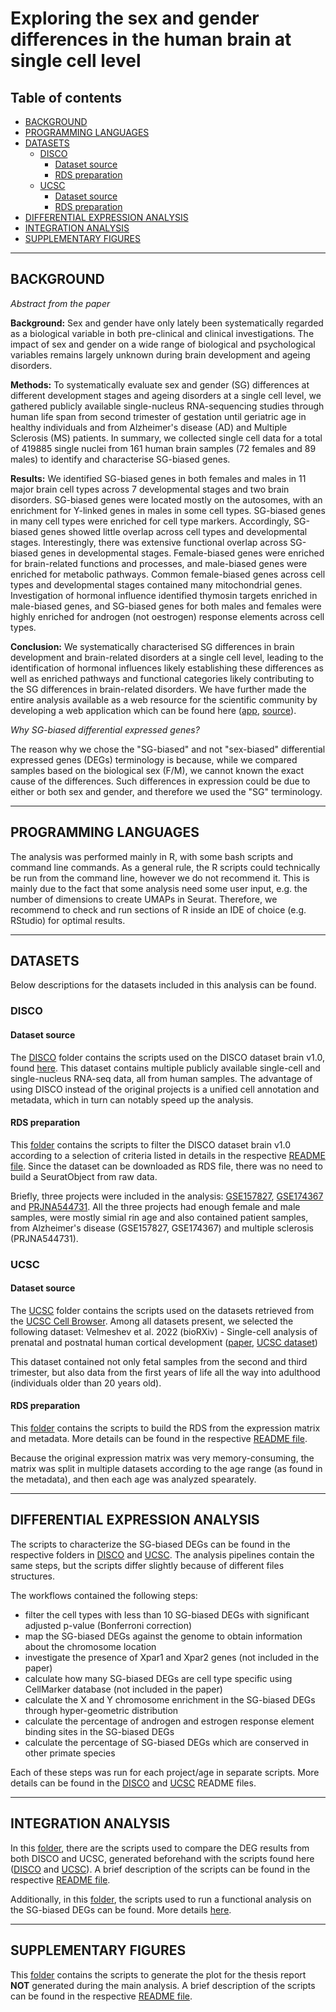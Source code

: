 # Exploring the sex and gender differences in the human brain at single cell level

## Table of contents
* [BACKGROUND](#background)
* [PROGRAMMING LANGUAGES](#programming-languages)
* [DATASETS](#datasets)
  * [DISCO](#disco)
    * [Dataset source](#dataset-source)
    * [RDS preparation](#rds-preparation)
  * [UCSC](#ucsc)
    * [Dataset source](#dataset-source)
    * [RDS preparation](#rds-preparation)
* [DIFFERENTIAL EXPRESSION ANALYSIS](#differential-expression-analysis)
* [INTEGRATION ANALYSIS](#integration-analysis) 
* [SUPPLEMENTARY FIGURES](#supplementary-figures)

----------------------------------------------------------------------------------------------------------

## BACKGROUND

*Abstract from the paper*

**Background:** Sex and gender have only lately been systematically regarded as a biological variable in both pre-clinical and clinical investigations. The impact of sex and gender on a wide range of biological and psychological variables remains largely unknown during brain development and ageing disorders.

**Methods:** To systematically evaluate sex and gender (SG) differences at different development stages and ageing disorders at a single cell level, we gathered publicly available single-nucleus RNA-sequencing studies through human life span from second trimester of gestation until geriatric age in healthy individuals and from Alzheimer's disease (AD) and Multiple Sclerosis (MS) patients. In summary, we collected single cell data for a total of 419885 single nuclei from 161 human brain samples (72 females and 89 males) to identify and characterise SG-biased genes.

**Results:** We identified SG-biased genes in both females and males in 11 major brain cell types across 7 developmental stages and two brain disorders. SG-biased genes were located mostly on the autosomes, with an enrichment for Y-linked genes in males in some cell types. SG-biased genes in many cell types were enriched for cell type markers. Accordingly, SG-biased genes showed little overlap across cell types and developmental stages. Interestingly, there was extensive functional overlap across SG-biased genes in developmental stages. Female-biased genes were enriched for brain-related functions and processes, and male-biased genes were enriched for metabolic pathways. Common female-biased genes across cell types and developmental stages contained many mitochondrial genes. Investigation of hormonal influence identified thymosin targets enriched in male-biased genes, and SG-biased genes for both males and females were highly enriched for androgen (not oestrogen) response elements across cell types.

**Conclusion:** We systematically characterised SG differences in brain development and brain-related disorders at a single cell level, leading to the identification of hormonal influences likely establishing these differences as well as enriched pathways and functional categories likely contributing to the SG differences in brain-related disorders. We have further made the entire analysis available as a web resource for the scientific community by developing a web application which can be found here ([app](), [source](https://github.com/aurazelco/HumanBrainSexSingleCell)).

*Why SG-biased differential expressed genes?*

The reason why we chose the "SG-biased" and not "sex-biased" differential expressed genes (DEGs) terminology is because, while we compared samples based on the biological sex (F/M), we cannot known the exact cause of the differences. Such differences in expression could be due to either or both sex and gender, and therefore we used the "SG" terminology. 

----------------------------------------------------------------------------------------------------------

## PROGRAMMING LANGUAGES

The analysis was performed mainly in R, with some bash scripts and command line commands. As a general rule, the R scripts could technically be run from the command line, however we do not recommend it. This is mainly due to the fact that some analysis need some user input, e.g. the number of dimensions to create UMAPs in Seurat. Therefore, we recommend to check and run sections of R inside an IDE of choice (e.g. RStudio) for optimal results. 
   
----------------------------------------------------------------------------------------------------------

## DATASETS

Below descriptions for the datasets included in this analysis can be found. 

### DISCO

#### Dataset source

The [DISCO](DISCO/) folder contains the scripts used on the DISCO dataset brain v1.0, found [here](https://www.immunesinglecell.org/atlasList). This dataset contains multiple publicly available single-cell and single-nucleus RNA-seq data, all from human samples. The advantage of using DISCO instead of the original projects is a unified cell annotation and metadata, which in turn can notably speed up the analysis. 

#### RDS preparation

This [folder](DISCO/RDS_preparation) contains the scripts to filter the DISCO dataset brain v1.0 according to a selection of criteria listed in details in the respective [README file](DISCO/README.md). Since the dataset can be downloaded as RDS file, there was no need to build a SeuratObject from raw data. 

Briefly, three projects were included in the analysis: [GSE157827](https://www.pnas.org/doi/10.1073/pnas.2008762117), [GSE174367](https://www.nature.com/articles/s41588-021-00894-z) and [PRJNA544731](https://www.nature.com/articles/s41586-019-1404-z). All the three projects had enough female and male samples, were mostly simial rin age and also contained patient samples, from Alzheimer's disease (GSE157827, GSE174367) and multiple sclerosis (PRJNA544731). 


### UCSC

#### Dataset source

The [UCSC](UCSC/) folder contains the scripts used on the datasets retrieved from the [UCSC Cell Browser](https://cells-test.gi.ucsc.edu). Among all datasets present, we selected the following dataset: Velmeshev et al. 2022 (bioRXiv) - Single-cell analysis of prenatal and postnatal human cortical development ([paper](https://www.biorxiv.org/content/10.1101/2022.10.24.513555v1.full.pdf), [UCSC dataset](https://cells-test.gi.ucsc.edu/?ds=cortical-dev+all))

This dataset contained not only fetal samples from the second and third trimester, but also data from the first years of life all the way into adulthood (individuals older than 20 years old). 

#### RDS preparation

This [folder](UCSC/RDS_preparation) contains the scripts to build the RDS from the expression matrix and metadata. More details can be found in the respective [README file](UCSC/README.md).

Because the original expression matrix was very memory-consuming, the matrix was split in multiple datasets according to the age range (as found in the metadata), and then each age was analyzed spearately. 

----------------------------------------------------------------------------------------------------------

## DIFFERENTIAL EXPRESSION ANALYSIS

The scripts to characterize the SG-biased DEGs can be found in the respective folders in [DISCO](DISCO/DEGs_individual_projects_adjust_pval) and [UCSC](UCSC/DEGs_adjust_pval). The analysis pipelines contain the same steps, but the scripts differ slightly because of different files structures. 

The workflows contained the following steps:
- filter the cell types with less than 10 SG-biased DEGs with significant adjusted p-value (Bonferroni correction)
- map the SG-biased DEGs against the genome to obtain information about the chromosome location
- investigate the presence of Xpar1 and Xpar2 genes (not included in the paper)
- calculate how many SG-biased DEGs are cell type specific using CellMarker database (not included in the paper)
- calculate the X and Y chromosome enrichment in the SG-biased DEGs through hyper-geometric distribution
- calculate the percentage of androgen and estrogen response element binding sites in the SG-biased DEGs
- calculate the percentage of SG-biased DEGs which are conserved in other primate species

Each of these steps was run for each project/age in separate scripts. More details can be found in the [DISCO](DISCO/README.md) and [UCSC](UCSC/README.md) README files. 


----------------------------------------------------------------------------------------------------------

## INTEGRATION ANALYSIS

In this [folder](Integration/DEGs), there are the scripts used to compare the DEG results from both DISCO and UCSC, generated beforehand with the scripts found here ([DISCO](DISCO/DEGs_individual_projects_adjust_pval) and [UCSC](UCSC/DEGs_adjust_pval)). A brief description of the scripts can be found in the respective [README file](Integration/README.md). 


Additionally, in this [folder](Integration/Functional_analysis), the scripts used to run a functional analysis on the SG-biased DEGs can be found. More details [here](Integration/README.md). 


----------------------------------------------------------------------------------------------------------

## SUPPLEMENTARY FIGURES

This [folder](Suppl_files) contains the scripts to generate the plot for the thesis report **NOT** generated during the main analysis. A brief description of the scripts can be found in the respective [README file](Suppl_files/README.md). 
